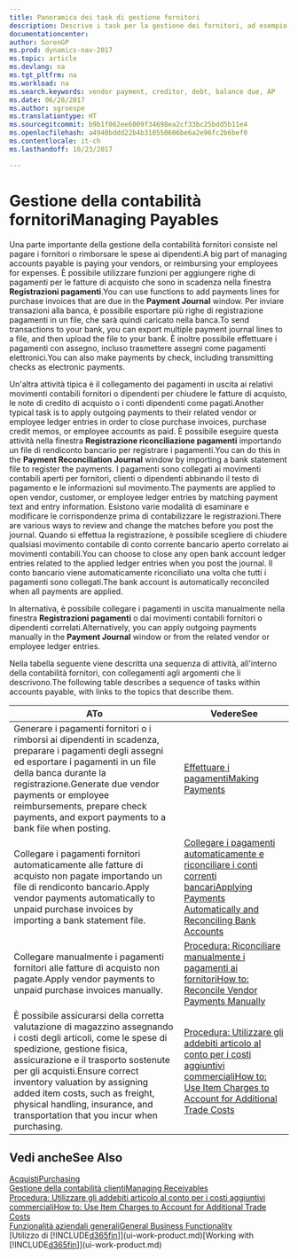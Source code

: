 ```yaml
---
title: Panoramica dei task di gestione fornitori
description: Descrive i task per la gestione dei fornitori, ad esempio, pagare i creditori o collegare i pagamenti in uscita ai movimenti contabili per chiudere fatture o note di credito.
documentationcenter: 
author: SorenGP
ms.prod: dynamics-nav-2017
ms.topic: article
ms.devlang: na
ms.tgt_pltfrm: na
ms.workload: na
ms.search.keywords: vendor payment, creditor, debt, balance due, AP
ms.date: 06/28/2017
ms.author: sgroespe
ms.translationtype: HT
ms.sourcegitcommit: b9b1f062ee6009f34698ea2cf33bc25bdd5b11e4
ms.openlocfilehash: a4940bddd22b4b310550606be6a2e96fc2b6bef0
ms.contentlocale: it-ch
ms.lasthandoff: 10/23/2017

---
```

# <a name="managing-payables"></a><span data-ttu-id="49907-103">Gestione della contabilità fornitori</span><span class="sxs-lookup"><span data-stu-id="49907-103">Managing Payables</span></span>
<span data-ttu-id="49907-104">Una parte importante della gestione della contabilità fornitori consiste nel pagare i fornitori o rimborsare le spese ai dipendenti.</span><span class="sxs-lookup"><span data-stu-id="49907-104">A big part of managing accounts payable is paying your vendors, or reimbursing your employees for expenses.</span></span> <span data-ttu-id="49907-105">È possibile utilizzare funzioni per aggiungere righe di pagamenti per le fatture di acquisto che sono in scadenza nella finestra **Registrazioni pagamenti**.</span><span class="sxs-lookup"><span data-stu-id="49907-105">You can use functions to add payments lines for purchase invoices that are due in the **Payment Journal** window.</span></span> <span data-ttu-id="49907-106">Per inviare transazioni alla banca, è possibile esportare più righe di registrazione pagamenti in un file, che sarà quindi caricato nella banca.</span><span class="sxs-lookup"><span data-stu-id="49907-106">To send transactions to your bank, you can export multiple payment journal lines to a file, and then upload the file to your bank.</span></span> <span data-ttu-id="49907-107">È inoltre possibile effettuare i pagamenti con assegno, incluso trasmettere assegni come pagamenti elettronici.</span><span class="sxs-lookup"><span data-stu-id="49907-107">You can also make payments by check, including transmitting checks as electronic payments.</span></span>

<span data-ttu-id="49907-108">Un'altra attività tipica è il collegamento dei pagamenti in uscita ai relativi movimenti contabili fornitori o dipendenti per chiudere le fatture di acquisto, le note di credito di acquisto o i conti dipendenti come pagati.</span><span class="sxs-lookup"><span data-stu-id="49907-108">Another typical task is to apply outgoing payments to their related vendor or employee ledger entries in order to close purchase invoices, purchase credit memos, or employee accounts as paid.</span></span> <span data-ttu-id="49907-109">È possibile eseguire questa attività nella finestra **Registrazione riconciliazione pagamenti** importando un file di rendiconto bancario per registrare i pagamenti.</span><span class="sxs-lookup"><span data-stu-id="49907-109">You can do this in the **Payment Reconciliation Journal** window by importing a bank statement file to register the payments.</span></span> <span data-ttu-id="49907-110">I pagamenti sono collegati ai movimenti contabili aperti per fornitori, clienti o dipendenti abbinando il testo di pagamento e le informazioni sul movimento.</span><span class="sxs-lookup"><span data-stu-id="49907-110">The payments are applied to open vendor, customer, or employee ledger entries by matching payment text and entry information.</span></span> <span data-ttu-id="49907-111">Esistono varie modalità di esaminare e modificare le corrispondenze prima di contabilizzare le registrazioni.</span><span class="sxs-lookup"><span data-stu-id="49907-111">There are various ways to review and change the matches before you post the journal.</span></span> <span data-ttu-id="49907-112">Quando si effettua la registrazione, è possibile scegliere di chiudere qualsiasi movimento contabile di conto corrente bancario aperto correlato ai movimenti contabili.</span><span class="sxs-lookup"><span data-stu-id="49907-112">You can choose to close any open bank account ledger entries related to the applied ledger entries when you post the journal.</span></span> <span data-ttu-id="49907-113">Il conto bancario viene automaticamente riconciliato una volta che tutti i pagamenti sono collegati.</span><span class="sxs-lookup"><span data-stu-id="49907-113">The bank account is automatically reconciled when all payments are applied.</span></span>

<span data-ttu-id="49907-114">In alternativa, è possibile collegare i pagamenti in uscita manualmente nella finestra **Registrazioni pagamenti** o dai movimenti contabili fornitori o dipendenti correlati.</span><span class="sxs-lookup"><span data-stu-id="49907-114">Alternatively, you can apply outgoing payments manually in the **Payment Journal** window or from the related vendor or employee ledger entries.</span></span>

<span data-ttu-id="49907-115">Nella tabella seguente viene descritta una sequenza di attività, all'interno della contabilità fornitori, con collegamenti agli argomenti che li descrivono.</span><span class="sxs-lookup"><span data-stu-id="49907-115">The following table describes a sequence of tasks within accounts payable, with links to the topics that describe them.</span></span>

| <span data-ttu-id="49907-116">A</span><span class="sxs-lookup"><span data-stu-id="49907-116">To</span></span> | <span data-ttu-id="49907-117">Vedere</span><span class="sxs-lookup"><span data-stu-id="49907-117">See</span></span> |
| --- | --- |
| <span data-ttu-id="49907-118">Generare i pagamenti fornitori o i rimborsi ai dipendenti in scadenza, preparare i pagamenti degli assegni ed esportare i pagamenti in un file della banca durante la registrazione.</span><span class="sxs-lookup"><span data-stu-id="49907-118">Generate due vendor payments or employee reimbursements, prepare check payments, and export payments to a bank file when posting.</span></span> |[<span data-ttu-id="49907-119">Effettuare i pagamenti</span><span class="sxs-lookup"><span data-stu-id="49907-119">Making Payments</span></span>](payables-make-payments.md) |
| <span data-ttu-id="49907-120">Collegare i pagamenti fornitori automaticamente alle fatture di acquisto non pagate importando un file di rendiconto bancario.</span><span class="sxs-lookup"><span data-stu-id="49907-120">Apply vendor payments automatically to unpaid purchase invoices by importing a bank statement file.</span></span> |[<span data-ttu-id="49907-121">Collegare i pagamenti automaticamente e riconciliare i conti correnti bancari</span><span class="sxs-lookup"><span data-stu-id="49907-121">Applying Payments Automatically and Reconciling Bank Accounts</span></span>](receivables-apply-payments-auto-reconcile-bank-accounts.md) |
| <span data-ttu-id="49907-122">Collegare manualmente i pagamenti fornitori alle fatture di acquisto non pagate.</span><span class="sxs-lookup"><span data-stu-id="49907-122">Apply vendor payments to unpaid purchase invoices manually.</span></span> |[<span data-ttu-id="49907-123">Procedura: Riconciliare manualmente i pagamenti ai fornitori</span><span class="sxs-lookup"><span data-stu-id="49907-123">How to: Reconcile Vendor Payments Manually</span></span>](payables-how-apply-purchase-transactions-manually.md) |
|<span data-ttu-id="49907-124">È possibile assicurarsi della corretta valutazione di magazzino assegnando i costi degli articoli, come le spese di spedizione, gestione fisica, assicurazione e il trasporto sostenute per gli acquisti.</span><span class="sxs-lookup"><span data-stu-id="49907-124">Ensure correct inventory valuation by assigning added item costs, such as freight, physical handling, insurance, and transportation that you incur when purchasing.</span></span>|[<span data-ttu-id="49907-125">Procedura: Utilizzare gli addebiti articolo al conto per i costi aggiuntivi commerciali</span><span class="sxs-lookup"><span data-stu-id="49907-125">How to: Use Item Charges to Account for Additional Trade Costs</span></span>](payables-how-assign-item-charges.md)|

## <a name="see-also"></a><span data-ttu-id="49907-126">Vedi anche</span><span class="sxs-lookup"><span data-stu-id="49907-126">See Also</span></span>
[<span data-ttu-id="49907-127">Acquisti</span><span class="sxs-lookup"><span data-stu-id="49907-127">Purchasing</span></span>](purchasing-manage-purchasing.md)  
[<span data-ttu-id="49907-128">Gestione della contabilità clienti</span><span class="sxs-lookup"><span data-stu-id="49907-128">Managing Receivables</span></span>](receivables-manage-receivables.md)  
[<span data-ttu-id="49907-129">Procedura: Utilizzare gli addebiti articolo al conto per i costi aggiuntivi commerciali</span><span class="sxs-lookup"><span data-stu-id="49907-129">How to: Use Item Charges to Account for Additional Trade Costs</span></span>](payables-how-assign-item-charges.md)  
[<span data-ttu-id="49907-130">Funzionalità aziendali generali</span><span class="sxs-lookup"><span data-stu-id="49907-130">General Business Functionality</span></span>](ui-across-business-areas.md)  
<span data-ttu-id="49907-131">[Utilizzo di [!INCLUDE[d365fin](includes/d365fin_md.md)]](ui-work-product.md)</span><span class="sxs-lookup"><span data-stu-id="49907-131">[Working with [!INCLUDE[d365fin](includes/d365fin_md.md)]](ui-work-product.md)</span></span>


